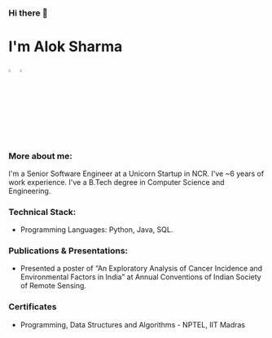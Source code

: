 ### Hi there 👋

#  I'm Alok Sharma

 [<img src="https://img.icons8.com/color/48/000000/linkedin.png" width="3.5%"/>](https://www.linkedin.com/in/aloks17/)
 [<img src="https://img.icons8.com/bubbles/50/4a90e2/domain.png" width="3.5%"/>](https://hunkwhocodes.com)
 
 ### More about me:
 
 I'm a Senior Software Engineer at a Unicorn Startup in NCR. I've ~6 years of work experience. I've a B.Tech degree in Computer Science and Engineering. 
 
 
 ### Technical Stack:
 - Programming Languages: Python, Java, SQL. 


### Publications & Presentations:
- Presented a poster of “An Exploratory Analysis of Cancer Incidence and Environmental Factors in India” at Annual Conventions of Indian Society of Remote Sensing.


### Certificates
- Programming, Data Structures and Algorithms - NPTEL, IIT Madras

<!--
**manofwisdom/manofwisdom** is a ✨ _special_ ✨ repository because its `README.md` (this file) appears on your GitHub profile.

Here are some ideas to get you started:

- 🔭 I’m currently working on ...
- 🌱 I’m currently learning ...
- 👯 I’m looking to collaborate on ...
- 🤔 I’m looking for help with ...
- 💬 Ask me about ...
- 📫 How to reach me: ...
- 😄 Pronouns: ...
- ⚡ Fun fact: ...
-->
